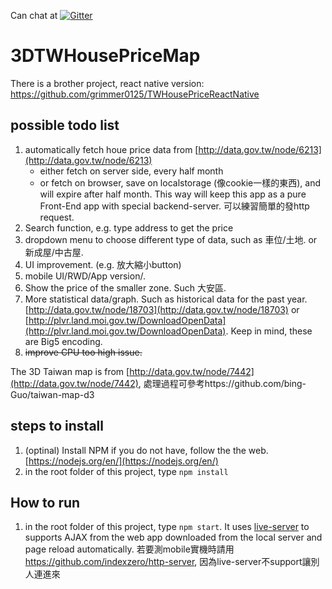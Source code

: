 Can chat at [![Gitter](https://badges.gitter.im/twHousePriceMap/Lobby.svg)](https://gitter.im/twHousePriceMap/Lobby)

# 3DTWHousePriceMap

There is a brother project, react native version: https://github.com/grimmer0125/TWHousePriceReactNative

## possible todo list 
1. automatically fetch houe price data from [http://data.gov.tw/node/6213](http://data.gov.tw/node/6213)
    - either fetch on server side, every half month
    - or fetch on browser, save on localstorage (像cookie一樣的東西), and will expire after half month. This way will keep this app as a pure Front-End app with special backend-server. 可以練習簡單的發http request. 
2. Search function, e.g. type address to get the price
3. dropdown menu to choose different type of data, such as 車位/土地. or 新成屋/中古屋. 
4. UI improvement. (e.g. 放大縮小button)
5. mobile UI/RWD/App version/.
6. Show the price of the smaller zone. Such 大安區. 
7. More statistical data/graph. Such as historical data for the past year.  [http://data.gov.tw/node/18703](http://data.gov.tw/node/18703) or [http://plvr.land.moi.gov.tw/DownloadOpenData](http://plvr.land.moi.gov.tw/DownloadOpenData). Keep in mind, these are Big5 encoding. 
8. ~~improve CPU too high issue.~~

The 3D Taiwan map is from [http://data.gov.tw/node/7442](http://data.gov.tw/node/7442), 處理過程可參考https://github.com/bing-Guo/taiwan-map-d3

## steps to install
1. (optinal) Install NPM if you do not have, follow the the web. [https://nodejs.org/en/](https://nodejs.org/en/)
2. in the root folder of this project, type `npm install`

## How to run 
1. in the root folder of this project, type `npm start`. It uses [live-server](https://github.com/tapio/live-server) to supports AJAX from the web app downloaded from the local server and page reload automatically. 若要測mobile實機時請用 https://github.com/indexzero/http-server, 因為live-server不support讓別人連進來
